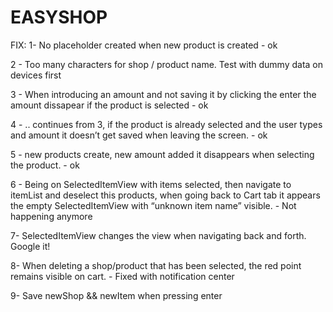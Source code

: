 #  EASYSHOP

FIX: 
1- No placeholder created when new product is created - ok

2 - Too many characters for shop / product name. Test with dummy data on devices first

3 - When introducing an amount and not saving it by clicking the enter the amount dissapear if the product is selected - ok

4 - .. continues from 3, if the product is already selected and the user types and amount it doesn’t get saved when leaving the screen. - ok

5 - new products create, new amount added it disappears when selecting the product. - ok

6 - Being on SelectedItemView with items selected, then navigate to itemList and deselect this products, when going back to Cart tab it appears the empty SelectedItemView with “unknown item name” visible. - Not happening anymore

7- SelectedItemView changes the view when navigating back and forth. Google it!

8- When deleting a shop/product that has been selected, the red point remains visible on cart. - Fixed with notification center

9- Save newShop && newItem when pressing enter
